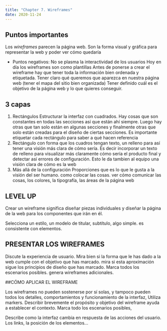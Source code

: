```yaml
---
title: "Chapter 7. Wireframes"
date: 2020-11-24
---
```


## Puntos importantes 

Los *wireframes* parecen la página web. Son la forma visual y gráfica para representar la web y poder ver cómo quedaría
* Puntos negativos: No se plasma la interactividad de los usuarios
Hoy en día los wireframes son como plantillas
Antes de ponerse a crear el wireframe hay que tener toda la información bien ordenada y etiquetada. Tener claro qué queremos que aparezca en nuestra página web (tener el mapa del sitio bien organizada)
Tener definido cuál es el objetivo de la página web y lo que quieres conseguir. 

## 3 capas 

1. Rectángulos
Estructurar la interfaz con cuadrados. Hay cosas que son constantes en todas las secciones así que están ahí siempre. Luego hay otras que tan solo están en algunas secciones y finalmente otras que solo están creadas para el diseño de ciertas secciones. 
Es importante etiquetar cada rectángulo para saber a qué hacen referencia
2. Rectángulo con forma
que los cuadros tengan texto, un relleno para así tener una visión más clara de cómo sería. Es decir incorporar un texto de relleno para visualizar más claramente cómo sería el producto final y detectar así errores de configuración.
Esto le da tambien al equipo una visión clara de cómo es la web
3. Más allá de la configuración
Proporciones que es lo que le gusta a la visión del ser humano. como colocar las cosas. 
ver cómo comunicar las cosas, los colores, la tipografía, las áreas de la página web

## LEVEL UP

Crear un wireframe significa diseñar piezas individuales y diseñar la página de la web para los componentes que irán en él. 

Selecciona un estilo, un modelo de titular, subtítulo, algo simple.  es consistente con elementos. 

## PRESENTAR LOS WIREFRAMES

Discute la experiencia de usuario. Mira bien si la forma que le has dado a la web cumple con el objetivo que has marcado. mira si esta aproximación sigue los principios de diseño que has marcado.
Marca todos los escenarios posibles. genera wireframes adicionales. 

##CÓMO APLICAR EL WIREFRAME

Los wireframes no pueden sostenerse por sí solas, y tampoco pueden todos los detalles, comportamientos y funcionamiento de la interfaz,  Utiliza markers.
Describir brevemente el propósito y objetivo del wireframe ayuda a establecer el contexto.
Marca todo los escenarios posibles,

Describe como la interfaz cambia en respuesta de las acciones del usuario. Los links, la posición de los elementos...

